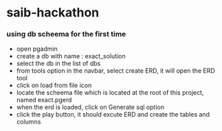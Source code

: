 # saib-hackathon

### using db scheema for the first time

- open pgadmin
- create a db with name : exact_solution
- select the db in the list of dbs
- from tools option in the navbar, select create ERD, it will open the ERD tool
- click on load from file icon 
- locate the scheema file which is located at the root of this project, named exact.pgerd
- when the erd is loaded, click on Generate sql option
- click the play button, it should excute ERD and create the tables and columns
